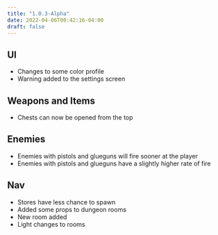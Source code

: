 ```yaml
---
title: "1.0.3-Alpha"
date: 2022-04-06T00:42:16-04:00
draft: false
---
```


## UI
- Changes to some color profile
- Warning added to the settings screen

## Weapons and Items
- Chests can now be opened from the top

## Enemies
- Enemies with pistols and glueguns will fire sooner at the player
- Enemies with pistols and glueguns have a slightly higher rate of fire

## Nav
- Stores have less chance to spawn
- Added some props to dungeon rooms
- New room added
- Light changes to rooms